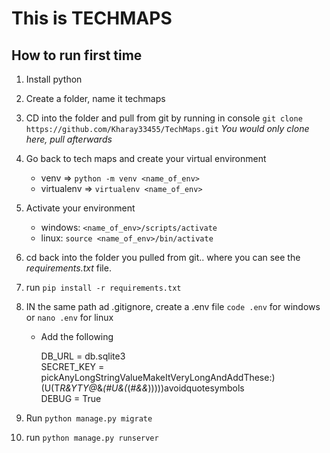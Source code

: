 #   This is TECHMAPS

## How to run first time

1.  Install python

2.  Create a folder, name it techmaps

2.  CD into the folder and pull from git by running in console `git clone https://github.com/Kharay33455/TechMaps.git` *You would only clone here, pull afterwards*

3.  Go back to tech maps and create your virtual environment 
    *  venv =>    `python -m venv <name_of_env>`
    *  virtualenv => `virtualenv <name_of_env>`

4. Activate your environment
    *   windows: `<name_of_env>/scripts/activate`
    *   linux:  `source <name_of_env>/bin/activate`

5.  cd back into the folder you pulled from git.. where you can see the *requirements.txt* file.

6.  run `pip install -r requirements.txt`

7.  IN the same path ad .gitignore, create a .env file `code .env` for windows or `nano .env` for linux
    *   Add the following <br/>

        DB_URL = db.sqlite3 <br/>
        SECRET_KEY =   pickAnyLongStringValueMakeItVeryLongAndAddThese:)(U(T*R&YTY@*&*(#U&(*(*#&&*)))))avoidquotesymbols <br/>
        DEBUG = True

7.  Run `python manage.py migrate`

8.  run `python manage.py runserver`

